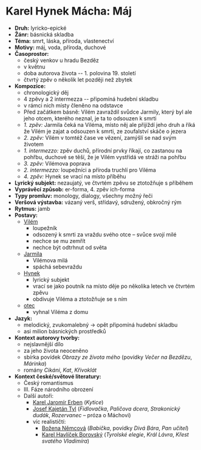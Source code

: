 # Karel Hynek Mácha: Máj
- __Druh:__ lyricko-epické
- __Žánr:__ básnická skladba
- __Téma:__ smrt, láska, příroda, vlastenectví
- __Motivy:__ máj, voda, příroda, duchové
- __Časoprostor:__
	- český venkov u hradu Bezděz
	- v květnu
	- doba autorova života -- 1. polovina 19. století
	- čtvrtý zpěv o několik let později než zbytek
- __Kompozice:__
	- chronologický děj
	- 4 zpěvy a 2 intermezza -- připomíná hudební skladbu
	- v rámci nich místy členěno na odstavce
	- Před začátkem básně: Vilém zavraždil svůdce Jarmily, který byl ale jeho otcem, kterého neznal, je ta to odsouzen k smrti
	- _1. zpěv:_ Jarmila čeká na Viléma, místo něj ale přijíždí jeho druh a říká že Vilém je zajat a odsouzen k smrti, ze zoufalství skáče o jezera
	- _2. zpěv:_ Vilém v tomtéž čase ve vězení, zamýšlí se nad svým životem
	- _1. intermezzo:_ zpěv duchů, přírodní prvky říkají, co zastanou na pohřbu, duchové se těší, že je Vilém vystřídá ve stráži na pohřbu
	- _3. zpěv:_ Vilémova poprava
	- _2. intermezzo:_ loupežníci a příroda truchlí pro Viléma
	- _4. zpěv:_ Hynek se vrací na místo příběhu
- __Lyrický subjekt:__ nezaujatý, ve čtvrtém zpěvu se ztotožňuje s příběhem
- __Vyprávěcí způsob:__ er-forma, 4. zpěv ich-forma
- __Typy promluv:__ monology, dialogy, všechny možný řeči
- __Veršová výstavba:__ vázaný verš, střídavý, sdružený, obkročný rým
- __Rytmus:__ jamb
- __Postavy:__ 
	- <u>Vilém</u>
		- loupežník
		- odsozený k smrti za vraždu svého otce – svůce svojí milé
		- nechce se mu zemřít
		- nechce být odtrhnut od světa
	- <u>Jarmila</u>
    	- Vilémova milá
    	- spáchá sebevraždu
    - <u>Hynek</u>
    	- lyrický subjekt
    	- vrací se jako poutník na místo děje po několika letech ve čtvrtém zpěvu
    	- obdivuje Viléma a ztotožňuje se s ním
    - <u>otec</u>
    	- vyhnal Viléma z domu
- __Jazyk:__
	- melodický, zvukomalebný -> opět připomíná hudební skladbu
	- asi milion básnických prostředků
- __Kontext autorovy tvorby:__
	- nejslavnější dílo
	- za jeho života neoceněno
	- sbírka povídek _Obrazy ze života mého_ (povídky _Večer na Bezdězu_, _Márinka_)
	- romány _Cikáni_, _Kat_, _Křivoklát_
- __Kontext české/světové literatury:__
	- Český romantismus
	- III. Fáze národního obrození
	- Další autoři:
		- <u>Karel Jaromír Erben</u> (_Kytice_)
		- <u>Josef Kajetán Tyl</u> (_Fidlovačka_, _Paličova dcera_, _Strakonický dudák_, _Rozervanec_ – próza o Máchovi)
		- víc realističtí:
			- <u>Božena Němcová</u> (_Babička_, povídky _Divá Bára_, _Pan učitel_)
			- <u>Karel Havlíček Borovský</u> (_Tyrolské elegie_, _Král Lávra_, _Křest svatého Vladimíra_)